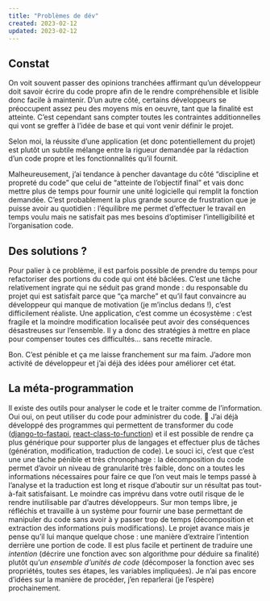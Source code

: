 ```yaml
---
title: "Problèmes de dév"
created: 2023-02-12
updated: 2023-02-12
---
```


## Constat

On voit souvent passer des opinions tranchées affirmant qu’un développeur doit savoir écrire du code propre afin de le rendre compréhensible et lisible donc facile à maintenir. D’un autre côté, certains développeurs se préoccupent assez peu des moyens mis en oeuvre, tant que la finalité est atteinte. C’est cependant sans compter toutes les contraintes additionnelles qui vont se greffer à l’idée de base et qui vont venir définir le projet.

Selon moi, la réussite d’une application (et donc potentiellement du projet) est plutôt un subtile mélange entre la rigueur demandée par la rédaction d’un code propre et les fonctionnalités qu’il fournit. 

Malheureusement, j’ai tendance à pencher davantage du côté “discipline et propreté du code” que celui de “atteinte de l’objectif final” et vais donc mettre plus de temps pour fournir une unité logicielle qui remplit la fonction demandée. C’est probablement la plus grande source de frustration que je puisse avoir au quotidien : l’équilibre me permet d’effectuer le travail en temps voulu mais ne satisfait pas mes besoins d’optimiser l’intelligibilité et l’organisation code.

## Des solutions ?

Pour palier à ce problème, il est parfois possible de prendre du temps pour refactoriser des portions du code qui ont été bâclées. C’est une tâche relativement ingrate qui ne séduit pas grand monde : du responsable du projet qui est satisfait parce que “ça marche” et qu’il faut convaincre au développeur qui manque de motivation (je m’inclus dedans !), c’est difficilement réaliste. Une application, c’est comme un écosystème : c’est fragile et la moindre modification localisée peut avoir des conséquences désastreuses sur l’ensemble. Il y a donc des stratégies à mettre en place pour compenser toutes ces difficultés… sans recette miracle. 

Bon. C’est pénible et ça me laisse franchement sur ma faim. J’adore mon activité de développeur et j’ai déjà des idées pour améliorer cet état.

## La méta-programmation

Il existe des outils pour analyser le code et le traiter comme de l’information. Oui oui, on peut utiliser du code pour administrer du code. 🤯
J’ai déjà développé des programmes qui permettent de transformer du code ([django-to-fastapi](https://github.com/Laegel/django-to-fastapi), [react-class-to-function](https://github.com/Laegel/react-class-to-function)) et il est possible de rendre ça plus générique pour supporter plus de langages et effectuer plus de tâches (génération, modification, traduction de code). Le souci ici, c’est que c’est une une tâche pénible et très chronophage : la décomposition du code permet d’avoir un niveau de granularité très faible, donc on a toutes les informations nécessaires pour faire ce que l’on veut mais le temps passé à l’analyse et la traduction est long et risque d’aboutir sur un résultat pas tout-à-fait satisfaisant. Le moindre cas imprévu dans votre outil risque de le rendre inutilisable par d’autres développeurs.
Sur mon temps libre, je réfléchis et travaille à un système pour fournir une base permettant de manipuler du code sans avoir à y passer trop de temps (décomposition et extraction des informations puis modifications). Le projet avance mais je pense qu’il lui manque quelque chose : une manière d’extraire l’intention derrière une portion de code. Il est plus facile et pertinent de traduire une *intention* (décrire une fonction avec son algorithme pour déduire sa finalité) plutôt qu’*un ensemble d’unités de code* (décomposer la fonction avec ses propriétés, toutes ses étapes, les variables impliquées). Je n’ai pas encore d’idées sur la manière de procéder, j’en reparlerai (je l’espère) prochainement.
